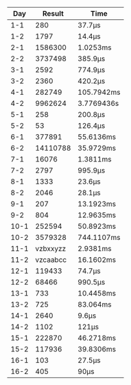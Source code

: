 | Day  | Result   | Time       |
| ---- | -------- | ---------- |
| 1-1  | 280      | 37.7µs     |
| 1-2  | 1797     | 14.4µs     |
| 2-1  | 1586300  | 1.0253ms   |
| 2-2  | 3737498  | 385.9µs    |
| 3-1  | 2592     | 774.9µs    |
| 3-2  | 2360     | 420.2µs    |
| 4-1  | 282749   | 105.7942ms |
| 4-2  | 9962624  | 3.7769436s |
| 5-1  | 258      | 200.8µs    |
| 5-2  | 53       | 126.4µs    |
| 6-1  | 377891   | 55.6136ms  |
| 6-2  | 14110788 | 35.9729ms  |
| 7-1  | 16076    | 1.3811ms   |
| 7-2  | 2797     | 995.9µs    |
| 8-1  | 1333     | 23.6µs     |
| 8-2  | 2046     | 28.1µs     |
| 9-1  | 207      | 13.1923ms  |
| 9-2  | 804      | 12.9635ms  |
| 10-1 | 252594   | 50.8923ms  |
| 10-2 | 3579328  | 744.1107ms |
| 11-1 | vzbxxyzz | 2.9381ms   |
| 11-2 | vzcaabcc | 16.1602ms  |
| 12-1 | 119433   | 74.7µs     |
| 12-2 | 68466    | 990.5µs    |
| 13-1 | 733      | 10.4458ms  |
| 13-2 | 725      | 83.064ms   |
| 14-1 | 2640     | 9.6µs      |
| 14-2 | 1102     | 121µs      |
| 15-1 | 222870   | 46.2718ms  |
| 15-2 | 117936   | 39.8306ms  |
| 16-1 | 103      | 27.5µs     |
| 16-2 | 405      | 90µs       |
